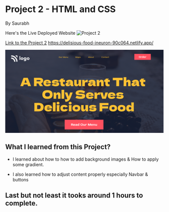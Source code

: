 
# Project 2 - HTML and CSS 

By Saurabh

Here's the Live Deployed Website ![Project 2]("https://delisious-food-ineuron-90c064.netlify.app/")

[Link to the Project 2]("https://delisious-food-ineuron-90c064.netlify.app/")
https://delisious-food-ineuron-90c064.netlify.app/

![Completed Website](./assets/thumbnail.png)

## What I learned from this Project?

- I learned about how to how to add background images & How to apply some gradient.

- I also learned how to adjust content
properly especially Navbar & buttons


## Last but not least it tooks around 1 hours to complete.
